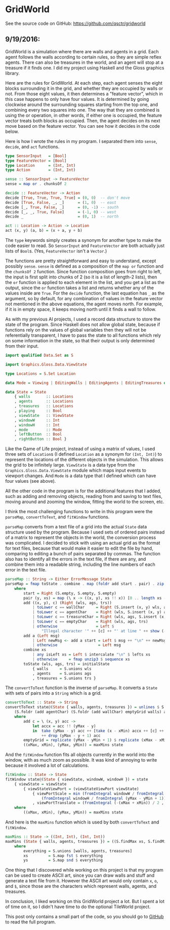 # GridWorld

See the source code on GitHub: https://github.com/qsctr/gridworld

## 9/19/2016:

GridWorld is a simulation where there are walls and agents in a grid. Each agent follows the walls according to certain rules, so they are simple reflex agents. There can also be treasures in the world, and an agent will stop at a treasure if it finds one. I did my project using Haskell and the Gloss graphics library.

Here are the rules for GridWorld. At each step, each agent senses the eight blocks surrounding it in the grid, and whether they are occupied by walls or not. From those eight values, it then determines a "feature vector", which in this case happens to only have four values. It is determined by going clockwise around the surrounding squares starting from the top one, and combining every two squares into one. The way that they are combined is using the or operation, in other words, if either one is occupied, the feature vector treats both blocks as occupied. Then, the agent decides on its next move based on the feature vector. You can see how it decides in the code below.

Here is how I wrote the rules in my program. I separated them into `sense`, `decide`, and `act` functions.

```haskell
type SensorInput   = [Bool]
type FeatureVector = [Bool]
type Location      = (Int, Int)
type Action        = (Int, Int)
```

```haskell
sense :: SensorInput -> FeatureVector
sense = map or . chunksOf 2

decide :: FeatureVector -> Action
decide [True, True, True, True] = (0, 0)  -- don't move
decide [True, False, _, _]      = (1, 0)  -- east
decide [_, True, False, _]      = (0, -1) -- south
decide [_, _, True, False]      = (-1, 0) -- west
decide _                        = (0, 1)  -- north

act :: Location -> Action -> Location
act (x, y) (a, b) = (x + a, y + b)
```

The `type` keywords simply creates a synonym for another type to make the code easier to read. So `SensorInput` and `FeatureVector` are both actually just lists of `Bool`s. (Yes, `FeatureVector` isn't a `Vector`.)

The functions are pretty straightforward and easy to understand, except possibly `sense`. `sense` is defined as a composition of the `map or` function and the `chunksOf 2` function. Since function composition goes from right to left, the input is first split into chunks of 2 (so it is a list of length-2 lists), then the `or` function is applied to each element in the list, and you get a list as the output, since the `or` function takes a list and returns whether any of the values inside are `True`. For the `decide` function, the last equation has `_` as the argument, so by default, for any combination of values in the feature vector not mentioned in the above equations, the agent moves north. For example, if it is in empty space, it keeps moving north until it finds a wall to follow.

As with my previous AI projects, I used a record data structure to store the state of the program. Since Haskell does not allow global state, because if functions rely on the values of global variables then they will not be referentially transparent, I have to pass the state to all functions which rely on some information in the state, so that their output is only determined from their input.

```haskell
import qualified Data.Set as S
```

```haskell
import Graphics.Gloss.Data.ViewState
```

```haskell
type Locations = S.Set Location
```

```haskell
data Mode = Viewing | EditingWalls | EditingAgents | EditingTreasures deriving (Eq, Enum, Bounded)
```

```haskell
data State = State
    { walls       :: Locations
    , agents      :: Locations
    , treasures   :: Locations
    , playing     :: Bool
    , viewState   :: ViewState
    , windowW     :: Int
    , windowH     :: Int
    , mode        :: Mode
    , leftButton  :: Bool
    , rightButton :: Bool }
```

Like the Game of Life project, instead of using a matrix of values, I used three sets of `Location`s (I defined `Location` as a synonym for `(Int, Int)`) to represent the locations of the different objects in the simulation. This allows the grid to be infinitely large. `ViewState` is a data type from the `Graphics.Gloss.Data.ViewState` module which maps input events to viewport changes. And `Mode` is a data type that I defined which can have four values (see above).

All the other code in the program is for the additional features that I added, such as adding and removing objects, reading from and saving to text files, moving around and zooming the window, fitting the world to the screen, etc.

I think the most challenging functions to write in this program were the `parseMap`, `convertToText`, and `fitWindow` functions.

`parseMap` converts from a text file of a grid into the actual `State` data structure used by the program. Because I used sets of ordered pairs instead of a matrix to represent the objects in the world, the conversion process was complicated. I decided to stick with using an actual grid as the format for text files, because that would make it easier to edit the file by hand, comparing to editing a bunch of pairs separated by commas. The function also has to identify all the errors in the text file, if there are any, and combine them into a readable string, including the line numbers of each error in the text file.

```haskell
parseMap :: String -> Either ErrorMessage State
parseMap = fmap toState . combine . map (foldr add start . pair) . zip [0, -1 ..] . lines
    where
        start = Right (S.empty, S.empty, S.empty)
        pair (y, xs) = map (\ x -> ((x, y), xs !! x)) [0 .. length xs - 1]
        add ((x, y), c) (Right (wls, ags, trs))
            | toLower c == wallChar     = Right (S.insert (x, y) wls, ags, trs)
            | toLower c == agentChar    = Right (wls, S.insert (x, y) ags, trs)
            | toLower c == treasureChar = Right (wls, ags, S.insert (x, y) trs)
            | toLower c == emptyChar    = Right (wls, ags, trs)
            | otherwise                 = Left $
                "Illegal character '" ++ [c] ++ "' at line " ++ show (-y + 1) ++ ", col " ++ show (x + 1)
        add a (Left msg)
            | Left newMsg <- add a start = Left $ msg ++ "\n" ++ newMsg
            | otherwise                  = Left msg
        combine xs
            | any isLeft xs = Left $ intercalate "\n" $ lefts xs
            | otherwise     = fmap unzip3 $ sequence xs
        toState (wls, ags, trs) = initialState
            { walls     = S.unions wls
            , agents    = S.unions ags
            , treasures = S.unions trs }
```

The `convertToText` function is the inverse of `parseMap`. It converts a `State` with sets of pairs into a `String` which is a grid.

```haskell
convertToText :: State -> String
convertToText state@(State { walls, agents, treasures }) = unlines $ S.foldr (add treasureChar)
    (S.foldr (add agentChar) (S.foldr (add wallChar) emptyGrid walls) agents) treasures
    where
        add c = \ (x, y) acc ->
            let accx = acc !! (yMax - y)
            in  take (yMax - y) acc ++ [take (x - xMin) accx ++ [c] ++ drop (x - xMin + 1) accx]
                ++ drop (yMax - y + 1) acc
        emptyGrid = replicate (yMax - yMin + 1) $ replicate (xMax - xMin + 1) emptyChar
        ((xMax, xMin), (yMax, yMin)) = maxMins state
```

And the `fitWindow` function fits all objects currently in the world into the window, with as much zoom as possible. It was kind of annoying to write because it involved a lot of calculations.

```haskell
fitWindow :: State -> State
fitWindow state@(State { viewState, windowW, windowH }) = state
    { viewState = viewState
        { viewStateViewPort = (viewStateViewPort viewState)
            { viewPortScale = min (fromIntegral windowW / fromIntegral (xMax - xMin + 1))
                (fromIntegral windowH / fromIntegral (yMax - yMin + 1))
            , viewPortTranslate = (fromIntegral (-(xMax + xMin)) / 2 , fromIntegral (-(yMax + yMin)) / 2) } } }
    where
        ((xMax, xMin), (yMax, yMin)) = maxMins state
```

And here is the `maxMins` function which is used by both `convertToText` and `fitWindow`.

```haskell
maxMins :: State -> ((Int, Int), (Int, Int))
maxMins (State { walls, agents, treasures }) = ((S.findMax xs, S.findMin xs), (S.findMax ys, S.findMin ys))
    where
        everything = S.unions [walls, agents, treasures]
        xs         = S.map fst $ everything
        ys         = S.map snd $ everything
```

One thing that I discovered while working on this project is that my program can be used to create ASCII art, since you can draw walls and stuff and generate a text file from it. However the ASCII art would only contain `x`, `o`, and `$`, since those are the characters which represent walls, agents, and treasures.

In conclusion, I liked working on this GridWorld project a lot. But I spent a lot of time on it, so I didn't have time to do the optional TileWorld project.

This post only contains a small part of the code, so you should go to [GitHub](https://github.com/qsctr/gridworld/blob/master/src/Main.hs) to read the full program.